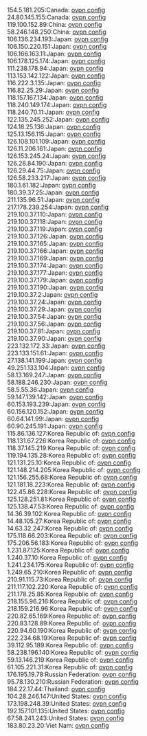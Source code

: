 154.5.181.205:Canada: [ovpn config](vpn/154_5_181_205.ovpn)  
24.80.145.155:Canada: [ovpn config](vpn/24_80_145_155.ovpn)  
119.100.152.89:China: [ovpn config](vpn/119_100_152_89.ovpn)  
58.246.148.250:China: [ovpn config](vpn/58_246_148_250.ovpn)  
106.136.234.193:Japan: [ovpn config](vpn/106_136_234_193.ovpn)  
106.150.220.151:Japan: [ovpn config](vpn/106_150_220_151.ovpn)  
106.166.163.11:Japan: [ovpn config](vpn/106_166_163_11.ovpn)  
106.178.125.174:Japan: [ovpn config](vpn/106_178_125_174.ovpn)  
111.238.178.94:Japan: [ovpn config](vpn/111_238_178_94.ovpn)  
113.153.142.122:Japan: [ovpn config](vpn/113_153_142_122.ovpn)  
116.222.3.135:Japan: [ovpn config](vpn/116_222_3_135.ovpn)  
116.82.25.29:Japan: [ovpn config](vpn/116_82_25_29.ovpn)  
118.157.167.134:Japan: [ovpn config](vpn/118_157_167_134.ovpn)  
118.240.149.174:Japan: [ovpn config](vpn/118_240_149_174.ovpn)  
118.240.70.11:Japan: [ovpn config](vpn/118_240_70_11.ovpn)  
122.135.245.252:Japan: [ovpn config](vpn/122_135_245_252.ovpn)  
124.18.25.136:Japan: [ovpn config](vpn/124_18_25_136.ovpn)  
125.13.156.115:Japan: [ovpn config](vpn/125_13_156_115.ovpn)  
126.108.101.109:Japan: [ovpn config](vpn/126_108_101_109.ovpn)  
126.11.206.161:Japan: [ovpn config](vpn/126_11_206_161.ovpn)  
126.153.245.24:Japan: [ovpn config](vpn/126_153_245_24.ovpn)  
126.28.84.190:Japan: [ovpn config](vpn/126_28_84_190.ovpn)  
126.29.44.75:Japan: [ovpn config](vpn/126_29_44_75.ovpn)  
126.58.233.217:Japan: [ovpn config](vpn/126_58_233_217.ovpn)  
180.1.61.182:Japan: [ovpn config](vpn/180_1_61_182.ovpn)  
180.39.37.25:Japan: [ovpn config](vpn/180_39_37_25.ovpn)  
211.135.96.51:Japan: [ovpn config](vpn/211_135_96_51.ovpn)  
217.178.239.254:Japan: [ovpn config](vpn/217_178_239_254.ovpn)  
219.100.37.110:Japan: [ovpn config](vpn/219_100_37_110.ovpn)  
219.100.37.118:Japan: [ovpn config](vpn/219_100_37_118.ovpn)  
219.100.37.119:Japan: [ovpn config](vpn/219_100_37_119.ovpn)  
219.100.37.126:Japan: [ovpn config](vpn/219_100_37_126.ovpn)  
219.100.37.165:Japan: [ovpn config](vpn/219_100_37_165.ovpn)  
219.100.37.166:Japan: [ovpn config](vpn/219_100_37_166.ovpn)  
219.100.37.169:Japan: [ovpn config](vpn/219_100_37_169.ovpn)  
219.100.37.174:Japan: [ovpn config](vpn/219_100_37_174.ovpn)  
219.100.37.177:Japan: [ovpn config](vpn/219_100_37_177.ovpn)  
219.100.37.179:Japan: [ovpn config](vpn/219_100_37_179.ovpn)  
219.100.37.190:Japan: [ovpn config](vpn/219_100_37_190.ovpn)  
219.100.37.2:Japan: [ovpn config](vpn/219_100_37_2.ovpn)  
219.100.37.24:Japan: [ovpn config](vpn/219_100_37_24.ovpn)  
219.100.37.29:Japan: [ovpn config](vpn/219_100_37_29.ovpn)  
219.100.37.54:Japan: [ovpn config](vpn/219_100_37_54.ovpn)  
219.100.37.56:Japan: [ovpn config](vpn/219_100_37_56.ovpn)  
219.100.37.81:Japan: [ovpn config](vpn/219_100_37_81.ovpn)  
219.100.37.90:Japan: [ovpn config](vpn/219_100_37_90.ovpn)  
223.132.172.33:Japan: [ovpn config](vpn/223_132_172_33.ovpn)  
223.133.151.61:Japan: [ovpn config](vpn/223_133_151_61.ovpn)  
27.138.141.199:Japan: [ovpn config](vpn/27_138_141_199.ovpn)  
49.251.133.104:Japan: [ovpn config](vpn/49_251_133_104.ovpn)  
58.13.169.247:Japan: [ovpn config](vpn/58_13_169_247.ovpn)  
58.188.246.230:Japan: [ovpn config](vpn/58_188_246_230.ovpn)  
58.5.55.36:Japan: [ovpn config](vpn/58_5_55_36.ovpn)  
59.147.139.142:Japan: [ovpn config](vpn/59_147_139_142.ovpn)  
60.153.193.239:Japan: [ovpn config](vpn/60_153_193_239.ovpn)  
60.156.120.152:Japan: [ovpn config](vpn/60_156_120_152.ovpn)  
60.64.141.99:Japan: [ovpn config](vpn/60_64_141_99.ovpn)  
60.90.245.191:Japan: [ovpn config](vpn/60_90_245_191.ovpn)  
115.86.136.127:Korea Republic of: [ovpn config](vpn/115_86_136_127.ovpn)  
118.131.67.226:Korea Republic of: [ovpn config](vpn/118_131_67_226.ovpn)  
118.37.145.219:Korea Republic of: [ovpn config](vpn/118_37_145_219.ovpn)  
119.194.135.28:Korea Republic of: [ovpn config](vpn/119_194_135_28.ovpn)  
121.131.25.10:Korea Republic of: [ovpn config](vpn/121_131_25_10.ovpn)  
121.148.214.205:Korea Republic of: [ovpn config](vpn/121_148_214_205.ovpn)  
121.156.255.68:Korea Republic of: [ovpn config](vpn/121_156_255_68.ovpn)  
121.181.18.223:Korea Republic of: [ovpn config](vpn/121_181_18_223.ovpn)  
122.45.86.228:Korea Republic of: [ovpn config](vpn/122_45_86_228.ovpn)  
125.128.251.81:Korea Republic of: [ovpn config](vpn/125_128_251_81.ovpn)  
125.138.47.53:Korea Republic of: [ovpn config](vpn/125_138_47_53.ovpn)  
14.36.39.102:Korea Republic of: [ovpn config](vpn/14_36_39_102.ovpn)  
14.48.105.27:Korea Republic of: [ovpn config](vpn/14_48_105_27.ovpn)  
14.63.32.247:Korea Republic of: [ovpn config](vpn/14_63_32_247.ovpn)  
175.118.66.203:Korea Republic of: [ovpn config](vpn/175_118_66_203.ovpn)  
175.206.56.183:Korea Republic of: [ovpn config](vpn/175_206_56_183.ovpn)  
1.231.87.125:Korea Republic of: [ovpn config](vpn/1_231_87_125.ovpn)  
1.240.37.10:Korea Republic of: [ovpn config](vpn/1_240_37_10.ovpn)  
1.241.234.175:Korea Republic of: [ovpn config](vpn/1_241_234_175.ovpn)  
1.249.65.210:Korea Republic of: [ovpn config](vpn/1_249_65_210.ovpn)  
210.91.115.73:Korea Republic of: [ovpn config](vpn/210_91_115_73.ovpn)  
211.117.102.220:Korea Republic of: [ovpn config](vpn/211_117_102_220.ovpn)  
211.178.25.85:Korea Republic of: [ovpn config](vpn/211_178_25_85.ovpn)  
218.155.96.216:Korea Republic of: [ovpn config](vpn/218_155_96_216.ovpn)  
218.159.216.96:Korea Republic of: [ovpn config](vpn/218_159_216_96.ovpn)  
220.82.65.169:Korea Republic of: [ovpn config](vpn/220_82_65_169.ovpn)  
220.83.128.89:Korea Republic of: [ovpn config](vpn/220_83_128_89.ovpn)  
220.94.60.190:Korea Republic of: [ovpn config](vpn/220_94_60_190.ovpn)  
222.234.68.19:Korea Republic of: [ovpn config](vpn/222_234_68_19.ovpn)  
39.112.95.189:Korea Republic of: [ovpn config](vpn/39_112_95_189.ovpn)  
58.238.196.140:Korea Republic of: [ovpn config](vpn/58_238_196_140.ovpn)  
59.13.146.219:Korea Republic of: [ovpn config](vpn/59_13_146_219.ovpn)  
61.105.221.31:Korea Republic of: [ovpn config](vpn/61_105_221_31.ovpn)  
176.195.19.78:Russian Federation: [ovpn config](vpn/176_195_19_78.ovpn)  
95.78.130.210:Russian Federation: [ovpn config](vpn/95_78_130_210.ovpn)  
184.22.17.44:Thailand: [ovpn config](vpn/184_22_17_44.ovpn)  
104.28.246.147:United States: [ovpn config](vpn/104_28_246_147.ovpn)  
173.198.248.39:United States: [ovpn config](vpn/173_198_248_39.ovpn)  
192.157.101.135:United States: [ovpn config](vpn/192_157_101_135.ovpn)  
67.58.241.243:United States: [ovpn config](vpn/67_58_241_243.ovpn)  
183.80.23.20:Viet Nam: [ovpn config](vpn/183_80_23_20.ovpn)  
